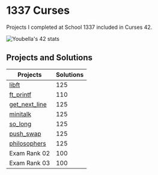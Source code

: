 # 1337 Curses

Projects I completed at School 1337 included in Curses 42.

![Youbella's 42 stats](https://badge.mediaplus.ma/black/Youbella)

## Projects and Solutions

| Projects | Solutions |
| --- | --- |
| [libft](https://github.com/mr-youbella/1337_Pool/tree/main/Shell00) | 125 |
| [ft_printf](https://github.com/mr-youbella/1337_Pool/tree/main/Shell01) | 110 |
| [get_next_line](https://github.com/mr-youbella/1337_Pool/tree/main/C00) | 125 |
| [minitalk](https://github.com/mr-youbella/1337_Pool/tree/main/C01) | 125 |
| [so_long](https://github.com/mr-youbella/1337_Pool/tree/main/C02) | 125 |
| [push_swap](https://github.com/mr-youbella/1337_Pool/tree/main/C03) | 125 |
| [philosophers](https://github.com/mr-youbella/1337_Pool/tree/main/C04) | 125 |
| Exam Rank 02 | 100 |
| Exam Rank 03 | 100 |
